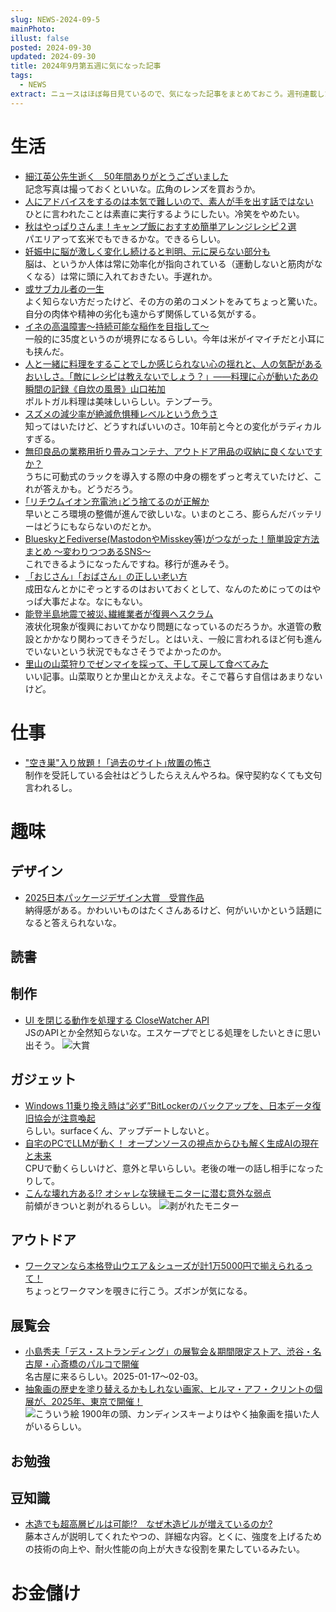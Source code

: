 ```yaml
---
slug: NEWS-2024-09-5
mainPhoto: 
illust: false
posted: 2024-09-30
updated: 2024-09-30
title: 2024年9月第五週に気になった記事
tags:
  - NEWS
extract: ニュースはほぼ毎日見ているので、気になった記事をまとめておこう。週刊連載したい。
---
```

# 生活

- [細江英公先生逝く　50年間ありがとうございました](http://blog.livedoor.jp/tokinowasuremono/archives/53549904.html)  
  記念写真は撮っておくといいな。広角のレンズを買おうか。
- [人にアドバイスをするのは本気で難しいので、素人が手を出す話ではない](https://blog.tinect.jp/?p=87805)  
  ひとに言われたことは素直に実行するようにしたい。冷笑をやめたい。
- [秋はやっぱりさんま！キャンプ飯におすすめ簡単アレンジレシピ２選](https://www.bepal.net/archives/468803)  
  パエリアって玄米でもできるかな。できるらしい。
- [妊娠中に脳が激しく変化し続けると判明、元に戻らない部分も](https://natgeo.nikkeibp.co.jp/atcl/news/24/092700526/?P=3)  
  脳は、というか人体は常に効率化が指向されている（運動しないと筋肉がなくなる）は常に頭に入れておきたい。手遅れか。
- [或サブカル者の一生](https://fujipon.hatenablog.com/entry/2024/09/30/170355)  
  よく知らない方だったけど、その方の弟のコメントをみてちょっと驚いた。自分の肉体や精神の劣化も遠からず関係している気がする。
- [イネの高温障害～持続可能な稲作を目指して～](https://eng-blog.iij.ad.jp/archives/28182)  
  一般的に35度というのが境界になるらしい。今年は米がイマイチだと小耳にも挟んだ。
- [人と一緒に料理をすることでしか感じられない心の揺れと、人の気配があるおいしさ。「敵にレシピは教えないでしょう？」――料理に心が動いたあの瞬間の記録《自炊の風景》山口祐加](https://nhkbook-hiraku.com/n/n60331de08be6)  
  ポルトガル料理は美味しいらしい。テンプーラ。
- [スズメの減少率が絶滅危惧種レベルという危うさ](https://toyokeizai.net/articles/-/830340?page=4)  
  知ってはいたけど、どうすればいいのさ。10年前と今との変化がラディカルすぎる。
- [無印良品の業務用折り畳みコンテナ、アウトドア用品の収納に良くないですか？](https://www.bepal.net/archives/470096)  
  うちに可動式のラックを導入する際の中身の棚をずっと考えていたけど、これが答えかも。どうだろう。
- [｢リチウムイオン充電池｣どう捨てるのが正解か](https://toyokeizai.net/articles/-/830666?page=5)  
  早いところ環境の整備が進んで欲しいな。いまのところ、膨らんだバッテリーはどうにもならないのだとか。
- [BlueskyとFediverse(MastodonやMisskey等)がつながった！簡単設定方法まとめ ～変わりつつあるSNS～](https://hiramy.hateblo.jp/entry/2024/10/04/230000)  
  これできるようになったんですね。移行が進みそう。
- [「おじさん」「おばさん」の正しい老い方](https://blog.tinect.jp/?p=87728)  
  成田なんとかにぞっとするのはおいておくとして、なんのためにってのはやっぱ大事だよな。なにもない。
- [能登半島地震で被災､繊維業者が復興へスクラム](https://toyokeizai.net/articles/-/831299)  
  液状化現象が復興においてかなり問題になっているのだろうか。水道管の敷設とかかなり関わってきそうだし。とはいえ、一般に言われるほど何も進んでいないという状況でもなさそうでよかったのか。
- [里山の山菜狩りでゼンマイを採って、干して戻して食べてみた](https://dailyportalz.jp/kiji/collecting-zenmai)  
  いい記事。山菜取りとか里山とかええよな。そこで暮らす自信はあまりないけど。
# 仕事

- ["空き巣"入り放題！ ｢過去のサイト｣放置の怖さ](https://toyokeizai.net/articles/-/828995?utm_source=rss&utm_medium=http&utm_campaign=link_back)  
  制作を受託している会社はどうしたらええんやろね。保守契約なくても文句言われるし。

# 趣味

## デザイン

- [2025日本パッケージデザイン大賞　受賞作品](https://www.jpda.or.jp/award/7509.html)  
  納得感がある。かわいいものはたくさんあるけど、何がいいかという話題になると答えられないな。

## 読書

## 制作

- [UI を閉じる動作を処理する CloseWatcher API](https://azukiazusa.dev/blog/close-watcher-api/)  
  JSのAPIとか全然知らないな。エスケープでとじる処理をしたいときに思い出そう。
  ![大賞](images/news/2024/2024-09-30-NEWS/03.png)
## ガジェット

- [Windows 11乗り換え時は“必ず”BitLockerのバックアップを、日本データ復旧協会が注意喚起](https://ascii.jp/elem/000/004/224/4224947/)  
  らしい。surfaceくん、アップデートしないと。
- [自宅のPCでLLMが動く！ オープンソースの視点からひも解く生成AIの現在と未来](https://codezine.jp/article/detail/20040?p=3)  
  CPUで動くらしいけど、意外と早いらしい。老後の唯一の話し相手になったりして。
- [こんな壊れ方ある!? オシャレな狭縁モニターに潜む意外な弱点](https://forest.watch.impress.co.jp/docs/serial/yajiuma/1627585.html)  
  前傾がきついと剥がれるらしい。
    ![剥がれたモニター](images/news/2024/2024-09-30-NEWS/01.png)

## アウトドア

- [ワークマンなら本格登山ウエア＆シューズが計1万5000円で揃えられるって！](https://www.goodspress.jp/news/630891/2/)  
  ちょっとワークマンを覗きに行こう。ズボンが気になる。

## 展覧会

- [小島秀夫「デス・ストランディング」の展覧会＆期間限定ストア、渋谷・名古屋・心斎橋のパルコで開催](https://www.fashion-press.net/news/124348?media=line)  
  名古屋に来るらしい。2025-01-17〜02-03。
- [抽象画の歴史を塗り替えるかもしれない画家、ヒルマ・アフ・クリントの個展が、2025年、東京で開催！](https://casabrutus.com/categories/art/423402)  
  ![こういう絵](images/news/2024/2024-09-30-NEWS/02.png)
  1900年の頭、カンディンスキーよりはやく抽象画を描いた人がいるらしい。

## お勉強

## 豆知識

- [木造でも超高層ビルは可能!?　なぜ木造ビルが増えているのか?](https://www.watch.impress.co.jp/docs/topic/1624971.html)  
  藤本さんが説明してくれたやつの、詳細な内容。とくに、強度を上げるための技術の向上や、耐火性能の向上が大きな役割を果たしているみたい。

# お金儲け
